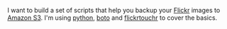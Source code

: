 I want to build a set of scripts that help you backup your [Flickr][0] images to [Amazon S3][1]. I'm using [python][2], [boto][3] and [flickrtouchr][4] to cover the basics.

[0]: http://flickr.com/
[1]: http://s3.amazon.com/
[2]: http://python.org/
[3]: http://code.google.com/p/boto/
[4]: https://github.com/dan/hivelogic-flickrtouchr
